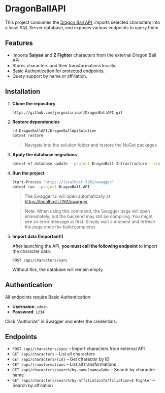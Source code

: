 # DragonBallAPI

This project consumes the [Dragon Ball API](https://dragonball-api.com), imports selected characters into a local SQL Server database, and exposes various endpoints to query them.

## Features

- Imports **Saiyan** and **Z Fighter** characters from the external Dragon Ball API.
- Stores characters and their transformations locally.
- Basic Authentication for protected endpoints.
- Query support by name or affiliation.

## Installation

1. **Clone the repository**
   ```bash
   https://github.com/jorgealiriopf/DragonBallAPI.git
   ```
   
2. **Restore dependencies**
   ```bash
   cd DragonBallAPI/DragonBallApiSolution
   dotnet restore
   ```
   > Navigate into the solution folder and restore the NuGet packages

3. **Apply the database migrations**
   ```bash
   dotnet ef database update --project DragonBall.Infrastructure --startup-project DragonBall.API
   ```

4. **Run the project**
   ```bash
   Start-Process "https://localhost:7261/swagger"
   dotnet run --project DragonBall.API
   ```

   > The Swagger UI will open automatically at [https://localhost:7261/swagger](https://localhost:7261/swagger)
   
   > Note: When using this command, the Swagger page will open immediately, but the backend may still be compiling. You might see an error message at first. Simply wait a moment and refresh the page once the build completes.

5. **Import data (Important!)**

   After launching the API, **you must call the following endpoint** to import the character data:
   ```
   POST /api/characters/sync
   ```

   Without this, the database will remain empty.

## Authentication

All endpoints require Basic Authentication:

- **Username**: `admin`
- **Password**: `1234`

Click "Authorize" in Swagger and enter the credentials.

## Endpoints

- `POST /api/characters/sync` – Import characters from external API
- `GET /api/characters` – List all characters
- `GET /api/characters/{id}` – Get character by ID
- `GET /api/transformations` – List all transformations
- `GET /api/characters/search/by-name?name=Goku` – Search by character name
- `GET /api/characters/search/by-affiliation?affiliation=Z Fighter` – Search by affiliation
